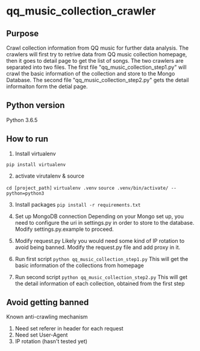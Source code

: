 # qq_music_collection_crawler


## Purpose

Crawl collection information from QQ music for further data analysis. The crawlers will first try to retrive data from QQ music collection homepage, then it goes to detail page to get the list of songs. The two crawlers are separated into two files. The first file "qq_music_collection_step1.py" will crawl the basic information of the collection and store to the Mongo Database. The second file "qq_music_collection_step2.py" gets the detail informaiton form the detial page.

## Python version

Python 3.6.5

## How to run

1. Install virtualenv 

`pip install virtualenv`

2. activate virutalenv & source

`cd [project_path]`
`virtualenv .venv`
`source .venv/bin/activate/ --python=python3`

3. Install packages
`pip install -r requirements.txt`

4. Set up MongoDB connection
Depending on your Mongo set up, you need to configure the uri in settings.py in order to store to the database. Modify settings.py.example to proceed.

5. Modify request.py
Likely you would need some kind of IP rotation to avoid being banned. Modify the request.py file and add proxy in it.

6. Run first script
`python qq_music_collection_step1.py`
This will get the basic information of the collections from homepage

7. Run second script
`python qq_music_collection_step2.py`
This will get the detail information of each collection, obtained from the first step

## Avoid getting banned

Known anti-crawling mechanism
1. Need set referer in header for each request
2. Need set User-Agent
3. IP rotation (hasn't tested yet)